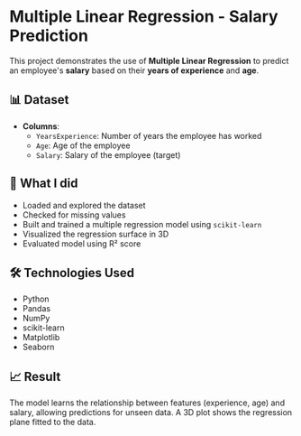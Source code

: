 # Multiple Linear Regression - Salary Prediction

This project demonstrates the use of **Multiple Linear Regression** to predict an employee's **salary** based on their **years of experience** and **age**.

## 📊 Dataset

- **Columns**:
  - `YearsExperience`: Number of years the employee has worked
  - `Age`: Age of the employee
  - `Salary`: Salary of the employee (target)

## 🚀 What I did

- Loaded and explored the dataset
- Checked for missing values
- Built and trained a multiple regression model using `scikit-learn`
- Visualized the regression surface in 3D
- Evaluated model using R² score

## 🛠 Technologies Used

- Python
- Pandas
- NumPy
- scikit-learn
- Matplotlib
- Seaborn

## 📈 Result

The model learns the relationship between features (experience, age) and salary, allowing predictions for unseen data. A 3D plot shows the regression plane fitted to the data.
